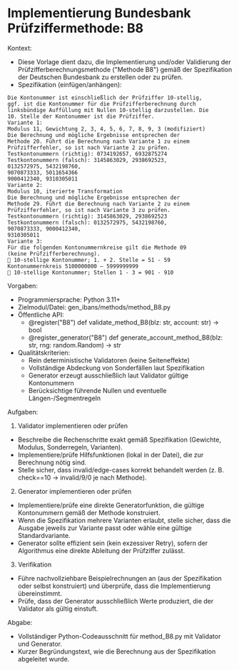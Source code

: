 # Implementierung Bundesbank Prüfziffermethode: B8

Kontext:
- Diese Vorlage dient dazu, die Implementierung und/oder Validierung der Prüfzifferberechnungsmethode ("Methode B8") gemäß der Spezifikation der Deutschen Bundesbank zu erstellen oder zu prüfen.
- Spezifikation (einfügen/anhängen):

```Text
Die Kontonummer ist einschließlich der Prüfziffer 10-stellig,
ggf. ist die Kontonummer für die Prüfzifferberechnung durch
linksbündige Auffüllung mit Nullen 10-stellig darzustellen. Die
10. Stelle der Kontonummer ist die Prüfziffer.
Variante 1:
Modulus 11, Gewichtung 2, 3, 4, 5, 6, 7, 8, 9, 3 (modifiziert)
Die Berechnung und mögliche Ergebnisse entsprechen der
Methode 20. Führt die Berechnung nach Variante 1 zu einem
Prüfzifferfehler, so ist nach Variante 2 zu prüfen.
Testkontonummern (richtig): 0734192657, 6932875274
Testkontonummern (falsch): 3145863029, 2938692523,
0132572975, 5432198760,
9070873333, 5011654366
9000412340, 9310305011
Variante 2:
Modulus 10, iterierte Transformation
Die Berechnung und mögliche Ergebnisse entsprechen der
Methode 29. Führt die Berechnung nach Variante 2 zu einem
Prüfzifferfehler, so ist nach Variante 3 zu prüfen.
Testkontonummern (richtig): 3145863029, 2938692523
Testkontonummern (falsch): 0132572975, 5432198760,
9070873333, 9000412340,
9310305011
Variante 3:
Für die folgenden Kontonummernkreise gilt die Methode 09
(keine Prüfzifferberechnung).
 10-stellige Kontonummer; 1. + 2. Stelle = 51 - 59
Kontonummernkreis 5100000000 – 5999999999
 10-stellige Kontonummer; Stellen 1 - 3 = 901 - 910
```

Vorgaben:
- Programmiersprache: Python 3.11+
- Zielmodul/Datei: gen_ibans/methods/method_B8.py
- Öffentliche API:
  - @register("B8") def validate_method_B8(blz: str, account: str) -> bool
  - @register_generator("B8") def generate_account_method_B8(blz: str, rng: random.Random) -> str
- Qualitätskriterien:
  - Rein deterministische Validatoren (keine Seiteneffekte)
  - Vollständige Abdeckung von Sonderfällen laut Spezifikation
  - Generator erzeugt ausschließlich laut Validator gültige Kontonummern
  - Berücksichtige führende Nullen und eventuelle Längen-/Segmentregeln

Aufgaben:
1) Validator implementieren oder prüfen
- Beschreibe die Rechenschritte exakt gemäß Spezifikation (Gewichte, Modulus, Sonderregeln, Varianten).
- Implementiere/prüfe Hilfsfunktionen (lokal in der Datei), die zur Berechnung nötig sind.
- Stelle sicher, dass invalid/edge-cases korrekt behandelt werden (z. B. check==10 -> invalid/9/0 je nach Methode).

2) Generator implementieren oder prüfen
- Implementiere/prüfe eine direkte Generatorfunktion, die gültige Kontonummern gemäß der Methode konstruiert.
- Wenn die Spezifikation mehrere Varianten erlaubt, stelle sicher, dass die Ausgabe jeweils zur Variante passt oder wähle eine gültige Standardvariante.
- Generator sollte effizient sein (kein exzessiver Retry), sofern der Algorithmus eine direkte Ableitung der Prüfziffer zulässt.

3) Verifikation
- Führe nachvollziehbare Beispielrechnungen an (aus der Spezifikation oder selbst konstruiert) und überprüfe, dass die Implementierung übereinstimmt.
- Prüfe, dass der Generator ausschließlich Werte produziert, die der Validator als gültig einstuft.

Abgabe:
- Vollständiger Python-Codeausschnitt für method_B8.py mit Validator und Generator.
- Kurzer Begründungstext, wie die Berechnung aus der Spezifikation abgeleitet wurde.